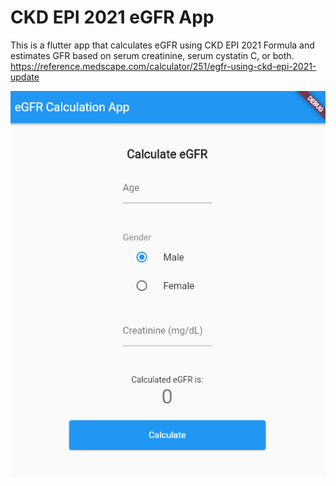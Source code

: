 # CKD EPI 2021 eGFR App

This is a flutter app that calculates eGFR using CKD EPI 2021 Formula and estimates GFR based on serum creatinine, serum cystatin C, or both.
https://reference.medscape.com/calculator/251/egfr-using-ckd-epi-2021-update

![Main Screen Image](https://github.com/abdulrehman-net/ckd_epi_2021_egfr_app/blob/main/egfrappimg.png?raw=true)
